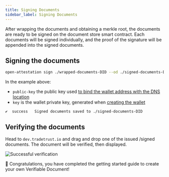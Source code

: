 ```yaml
---
title: Signing Documents
sidebar_label: Signing Documents
---
```


After wrapping the documents and obtaining a merkle root, the documents are ready to be signed on the document store smart contract. Each documents will be signed individually, and the proof of the signature will be appended into the signed documents.

## Signing the documents

```bash
open-attestation sign ./wrapped-documents-DID --od ./signed-documents-DID --public-key did:ethr:0xaCc51f664D647C9928196c4e33D46fd98FDaA91D#controller --key 0x7b227ac59116f3eeb2b265422cf3cbfbd244c525961fb297eb52153ec62aa845
```

In the example above:

- `public-key` the public key used [to bind the wallet address with the DNS location](/docs/integrator-section/verifiable-document/did/dns)
- `key` is the wallet private key, generated when [creating the wallet](/docs/integrator-section/verifiable-document/did/create)

```text
✔  success   Signed documents saved to ./signed-documents-DID
```

## Verifying the documents

Head to `dev.tradetrust.io` and drag and drop one of the issued /signed documents. The document will be verified, then displayed.

![Successful verification](/docs/integrator-section/verifiable-document/ethereum/signing-document/verifying.png)

🎉 Congratulations, you have completed the getting started guide to create your own Verifiable Document!
